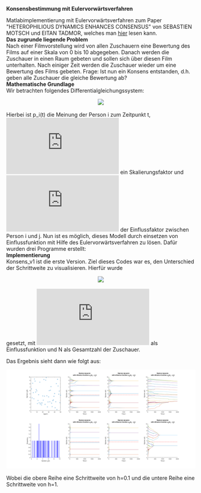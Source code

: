 **Konsensbestimmung mit Eulervorwärtsverfahren**

Matlabimplementierung mit Eulervorwärtsverfahren zum Paper "HETEROPHILIOUS  DYNAMICS  ENHANCES  CONSENSUS" 
von SEBASTIEN MOTSCH und EITAN TADMOR, welches man [hier](https://arxiv.org/pdf/1301.4123.pdf) lesen kann.
<br>
**Das zugrunde liegende Problem**
<br>
Nach einer Filmvorstellung wird von allen Zuschauern eine Bewertung des Films auf einer Skala von 0 bis 10 abgegeben.
Danach werden die Zuschauer in einen Raum gebeten und sollen sich über diesen Film unterhalten. 
Nach einiger Zeit werden die Zuschauer wieder um eine Bewertung des Films gebeten.
Frage: Ist nun ein Konsens entstanden, d.h. geben alle Zuschauer die gleiche Bewertung ab?
<br>
**Mathematische Grundlage**
<br>
Wir betrachten folgendes Differentialgleichungssystem:

<p align="center">
  <img src="http://latex.codecogs.com/gif.latex?%5Cfrac%7Bd%7D%7Bdt%7D%5Ctextbf%7Bp%7D_i%20%3D%20%5Csum%5Climits_%7Bj%5Cneq%20i%7Da_%7Bij%7D%28%5Ctextbf%7Bp%7D_j%20-%20%5Ctextbf%7Bp%7D_i%29%20%5Cqquad%20a_%7Bij%7D%5Cgeq%200">

  
Hierbei ist p_i(t) die Meinung der Person i zum Zeitpunkt t, ![](http://latex.codecogs.com/gif.latex?%5Calpha) ein Skalierungsfaktor und ![](http://latex.codecogs.com/gif.latex?a_%7Bij%7D) der Einflussfaktor zwischen Person i und j.
Nun ist es möglich, dieses Modell durch einsetzen von Einflussfunktion mit Hilfe des Eulervorwärtsverfahren zu lösen.
Dafür wurden drei Programme erstellt:
<br>
**Implementierung**
<br>
Konsens_v1 ist die erste Version.
Ziel dieses Codes war es, den Unterschied der Schrittweite zu visualisieren.
Hierfür wurde

<p align="center">
  <img src="http://latex.codecogs.com/gif.latex?a_%7Bij%7D%20%3D%20%5Cfrac%7B%5CPhi%28%5Cvert%20%5Ctextbf%7Bp%7D_j%20-%20%5Ctextbf%7Bp%7D_i%20%5Cvert%29%29%7D%7BN%7D">

gesetzt, mit ![](http://latex.codecogs.com/gif.latex?%5CPhi%28%20%5Ccdot%20%29) als Einflussfunktion und N als Gesamtzahl der Zuschauer. 

Das Ergebnis sieht dann wie folgt aus:

![Konsens_v1](https://github.com/GentianRrafshi/Matlab/blob/master/Konsens/docs/Konsens1_110s.png)

Wobei die obere Reihe eine Schrittweite von h=0.1 und die untere Reihe eine Schrittweite von h=1.
